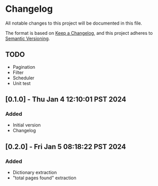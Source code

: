 <!-- markdownlint-disable MD024 -->
# Changelog

All notable changes to this project will be documented in this file.

The format is based on [Keep a Changelog](https://keepachangelog.com/en/1.0.0/),
and this project adheres to [Semantic Versioning](https://semver.org/spec/v2.0.0.html).

## TODO

- Pagination
- Filter
- Scheduler
- Unit test

## [0.1.0] - Thu Jan  4 12:10:01 PST 2024

### Added

- Initial version
- Changelog

## [0.2.0] - Fri Jan  5 08:18:22 PST 2024

### Added

- Dictionary extraction
- "total pages found" extraction
